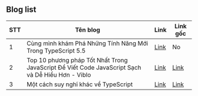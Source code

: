 ## Blog list

| STT | Tên blog | Link | Link gốc |
|-------|-------|-------|-------|
| 1 | Cùng mình khám Phá Những Tính Năng Mới Trong TypeScript 5.5 | [Link](https://github.com/PhamTienThanhCong/blog-daily/blob/main/blogs/Blog_01.md) | No |
| 2 | Top 10 phương pháp Tốt Nhất Trong JavaScript Để Viết Code JavaScript Sạch và Dễ Hiểu Hơn - Viblo | [Link](https://github.com/PhamTienThanhCong/blog-daily/blob/main/blogs/Blog_02.md) | [Link](https://dev.to/dipakahirav/top-10-javascript-best-practices-for-writing-clean-code-3fie?ref=dailydev) |
| 3 | Một cách suy nghĩ khác về TypeScript | [Link](https://github.com/PhamTienThanhCong/blog-daily/blob/main/blogs/Blog_03.md) | [Link](https://www.rob.directory/blog/a-different-way-to-think-about-typescript?ref=dailydev) |
